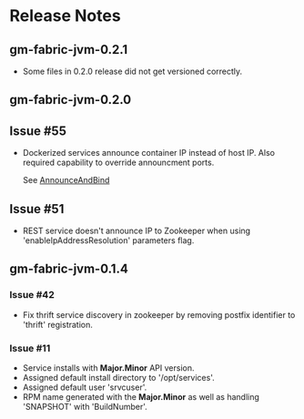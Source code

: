 
# Release Notes

## gm-fabric-jvm-0.2.1

- Some files in 0.2.0 release did not get versioned correctly.

## gm-fabric-jvm-0.2.0

## Issue #55

- Dockerized services announce container IP instead of host IP. 
   Also required capability to override announcment ports.
   
   See [AnnounceAndBind](AnnounceAndBind.md)
   
## Issue #51

- REST service doesn't announce IP to Zookeeper when using 'enableIpAddressResolution' parameters flag.

## gm-fabric-jvm-0.1.4

### Issue #42

- Fix thrift service discovery in zookeeper by removing postfix identifier to 'thrift' registration.

### Issue #11

- Service installs with __Major.Minor__ API version.
- Assigned default install directory to '/opt/services'.
- Assigned default user 'srvcuser'.
- RPM name generated with the __Major.Minor__ as well as handling 'SNAPSHOT' with 'BuildNumber'.
